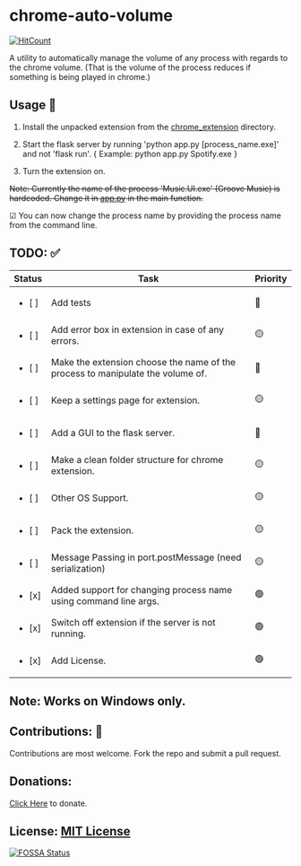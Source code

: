 # chrome-auto-volume
[![HitCount](http://hits.dwyl.io/ArpanSriv/auto-volume.svg)](http://hits.dwyl.io/ArpanSriv/auto-volume)

A utility to automatically manage the volume of any process with regards to the chrome volume. (That is the volume of the process reduces if something is being played in chrome.)

## Usage 📜

1. Install the unpacked extension from the [chrome_extension](chrome_extension) directory.

2. Start the flask server by running 'python app.py [process_name.exe]' and not 'flask run'. { Example: python app.py Spotify.exe }

3. Turn the extension on.

~~Note: Currently the name of the process 'Music.UI.exe' (Groove Music) is hardcoded. Change it in [app.py](app.py) in the main function.~~

☑ You can now change the process name by providing the process name from the command line.

## TODO: ✅

| Status                 | Task                                                                           | Priority |
|------------------------|--------------------------------------------------------------------------------|----------|
| <ul><li>[ ] </li></ul> | Add tests                                                                      | 🔴       |
| <ul><li>[ ] </li></ul> | Add error box in extension in case of any errors.                              | 🟡       |
| <ul><li>[ ] </li></ul> | Make the extension choose the name of the process to manipulate the volume of. | 🔴       |
| <ul><li>[ ] </li></ul> | Keep a settings page for extension.                                            | 🟡       |
| <ul><li>[ ] </li></ul> | Add a GUI to the flask server.                                                 | 🔴       |
| <ul><li>[ ] </li></ul> | Make a clean folder structure for chrome extension.                            | 🟡       |
| <ul><li>[ ] </li></ul> | Other OS Support.                                                              | 🟡       |
| <ul><li>[ ] </li></ul> | Pack the extension.                                                            | 🟡       |
| <ul><li>[ ] </li></ul> | Message Passing in port.postMessage (need serialization)                       | 🟡       |
| <ul><li>[x] </li></ul> | Added support for changing process name using command line args.               | 🟢       |
| <ul><li>[x] </li></ul> | Switch off extension if the server is not running.                             | 🟢       |
| <ul><li>[x] </li></ul> | Add License.                                                                   | 🟢       |



## Note: Works on Windows only.

## Contributions: 🎁
Contributions are most welcome. Fork the repo and submit a pull request.

## Donations:
[Click Here](https://paypal.me/arpansrivastav) to donate.


## License: [MIT License](LICENSE) 

[![FOSSA Status](https://app.fossa.com/api/projects/git%2Bgithub.com%2FArpanSriv%2Fauto-volume.svg?type=large)](https://app.fossa.com/projects/git%2Bgithub.com%2FArpanSriv%2Fauto-volume?ref=badge_large)
